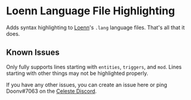 # Loenn Language File Highlighting

Adds syntax highlighting to [Loenn](https://github.com/CelestialCartographers/Loenn)'s `.lang` language files. That's all that it does.

## Known Issues

Only fully supports lines starting with `entities`, `triggers`, and `mod`. Lines starting with other things may not be highlighted properly.

If you have any other issues, you can create an issue here or ping Doonv#7063 on the [Celeste Discord](https://discord.gg/celeste).
